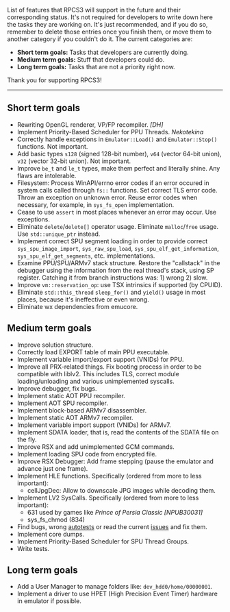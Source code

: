 List of features that RPCS3 will support in the future and their corresponding status. It's not required for developers to write down here the tasks they are working on. It's just recommended, and if you do so, remember to delete those entries once you finish them, or move them to another category if you couldn't do it. The current categories are:
* **Short term goals:** Tasks that developers are currently doing.
* **Medium term goals:** Stuff that developers could do.
* **Long term goals:** Tasks that are not a priority right now.

Thank you for supporting RPCS3!

***
## Short term goals
* Rewriting OpenGL renderer, VP/FP recompiler. _[DH]_
* Implement Priority-Based Scheduler for PPU Threads. _Nekotekina_
* Correctly handle exceptions in `Emulator::Load()` and `Emulator::Stop()` functions. Not important.
* Add basic types `s128` (signed 128-bit number), `v64` (vector 64-bit union), `v32` (vector 32-bit union). Not important.
* Improve `be_t` and `le_t` types, make them perfect and literally shine. Any flaws are intolerable.
* Filesystem: Process WinAPI/errno error codes if an error occured in system calls called through `fs::` functions. Set correct TLS error code. Throw an exception on unknown error. Reuse error codes when necessary, for example, in `sys_fs_open` implementation.
* Cease to use `assert` in most places whenever an error may occur. Use exceptions.
* Eliminate `delete`/`delete[]` operator usage. Eliminate `malloc`/`free` usage. Use `std::unique_ptr` instead.
* Implement correct SPU segment loading in order to provide correct `sys_spu_image_import`, `sys_raw_spu_load`, `sys_spu_elf_get_information`, `sys_spu_elf_get_segments`, etc. implementations.
* Examine PPU/SPU/ARMv7 stack structure. Restore the "callstack" in the debugger using the information from the real thread's stack, using SP register. Catching it from branch instructions was: 1) wrong 2) slow.
* Improve `vm::reservation_op`: use TSX intrinsics if supported (by CPUID).
* Eliminate `std::this_thread` `sleep_for()` and `yield()` usage in most places, because it's ineffective or even wrong.
* Eliminate wx dependencies from emucore.


## Medium term goals
* Improve solution structure.
* Correctly load EXPORT table of main PPU executable.
* Implement variable import/export support (VNIDs) for PPU.
* Improve all PRX-related things. Fix booting process in order to be compatible with liblv2. This includes TLS, correct module loading/unloading and various unimplemented syscalls.
* Improve debugger, fix bugs.
* Implement static AOT PPU recompiler.
* Implement AOT SPU recompiler.
* Implement block-based ARMv7 disassembler.
* Implement static AOT ARMv7 recompiler.
* Implement variable import support (VNIDs) for ARMv7.
* Implement SDATA loader, that is, read the contents of the SDATA file on the fly.
* Improve RSX and add unimplemented GCM commands.
* Implement loading SPU code from encrypted file.
* Improve RSX Debugger: Add frame stepping (pause the emulator and advance just one frame).
* Implement HLE functions. Specifically (ordered from more to less important):
    * cellJpgDec: Allow to downscale JPG images while decoding them.
* Implement LV2 SysCalls. Specifically (ordered from more to less important):
    * 631 used by games like _Prince of Persia Classic [NPUB30031]_
    * sys_fs_chmod (834)
* Find bugs, wrong [autotests](https://github.com/DHrpcs3/ps3autotests/) or read the current [issues](https://github.com/DHrpcs3/rpcs3/issues) and fix them.
* Implement core dumps.
* Implement Priority-Based Scheduler for SPU Thread Groups.
* Write tests.


## Long term goals
* Add a User Manager to manage folders like: `dev_hdd0/home/00000001`.
* Implement a driver to use HPET (High Precision Event Timer) hardware in emulator if possible.